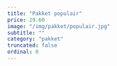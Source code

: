 ```yaml
---
title: "Pakket populair"
price: 29.60
image: "/img/pakket/populair.jpg"
subtitle: ""
category: "pakket"
truncated: false
ordinal: 0
---
```


